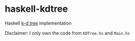 # haskell-kdtree
Haskell [k-d tree](https://en.wikipedia.org/wiki/K-d_tree) implementation

Disclaimer: I only own the code from `KDTree.hs` and `Main.hs`

